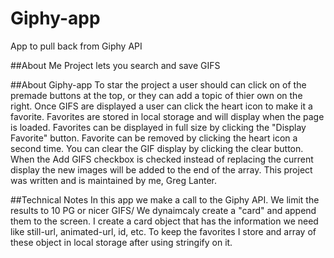 # Giphy-app
App to pull back from Giphy API

##About Me
Project lets you search and save GIFS

##About Giphy-app
To star the project a user should can click on of the premade buttons at the top, or they can add a topic of thier own on the right. Once GIFS are displayed a user can click the heart icon to make it a favorite. Favorites are stored in local storage and will display when the page is loaded. Favorites can be displayed in full size by clicking the "Display Favorite" button. Favorite can be removed by clicking the heart icon a second time. You can clear the GIF display by clicking the clear button. When the Add GIFS checkbox is checked instead of replacing the current display the new images will be added to the end of the array.  This project was written and is maintained by me, Greg Lanter.

##Technical Notes
In this app we make a call to the Giphy API. We limit the results to 10 PG or nicer GIFS/ We dynaimcaly create a "card" and append them to the screen. I create a card object that has the information we need like still-url, animated-url, id, etc. To keep the favorites I store and array of these object in local storage after using stringify on it. 